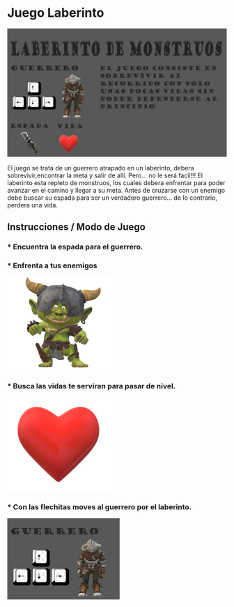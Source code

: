 # Juego Laberinto

![MenuJuegoLaberinto](https://github.com/obj1-unahur-2022s1/consola-de-juegos-raspando-aprobados/blob/master/laberintoGuerrero.jpeg)

El juego se trata de un guerrero atrapado en un laberinto, debera sobrevivir,encontrar la meta y salir de allí. Pero... no le será facil!!! El laberinto esta repleto de monstruos, los cuales debera enfrentar para poder avanzar en el camino y llegar a su meta. 
Antes de cruzarse con un enemigo debe buscar su espada para ser un verdadero guerrero... de lo contrario, perdera una vida.

## Instrucciones / Modo de Juego

### * Encuentra la espada para el guerrero.

### * Enfrenta a tus enemigos 
![monstruo](https://github.com/obj1-unahur-2022s1/consola-de-juegos-raspando-aprobados/blob/master/monstruo.png?raw=true)

### * Busca las vidas te serviran para pasar de nivel.
![vidaIntro](https://github.com/obj1-unahur-2022s1/consola-de-juegos-raspando-aprobados/blob/master/vidaIntro.png?raw=true)

### * Con las flechitas moves al guerrero por el laberinto.
![MoverAGuerrero](https://github.com/obj1-unahur-2022s1/consola-de-juegos-raspando-aprobados/blob/master/MoverAGuerrero.png)

